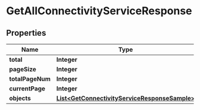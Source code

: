 
# GetAllConnectivityServiceResponse

## Properties
Name | Type | Description | Notes
------------ | ------------- | ------------- | -------------
**total** | **Integer** |  |  [optional]
**pageSize** | **Integer** |  |  [optional]
**totalPageNum** | **Integer** |  |  [optional]
**currentPage** | **Integer** |  |  [optional]
**objects** | [**List&lt;GetConnectivityServiceResponseSample&gt;**](GetConnectivityServiceResponseSample.md) |  |  [optional]



